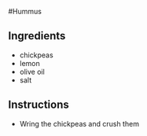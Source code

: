 #Hummus
## Ingredients
* chickpeas
* lemon
* olive oil 
* salt
## Instructions
* Wring the chickpeas and crush them
